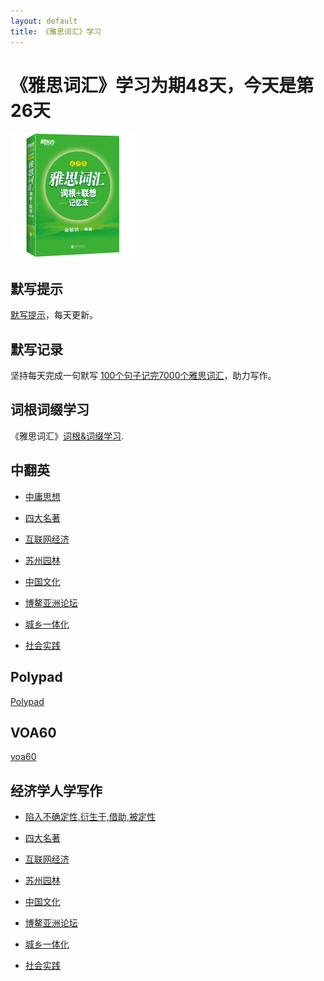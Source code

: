```yaml
---
layout: default
title: 《雅思词汇》学习
---
```



# 《雅思词汇》学习为期48天，今天是第26天

<img src="images/ielts_vocabulary.jpg" alt="the cover of book"/>

## 默写提示

[默写提示](ielts-silent-writing.html)，每天更新。


## 默写记录
    
坚持每天完成一句默写 [100个句子记完7000个雅思词汇](ielts100.html)，助力写作。

## 词根词缀学习

《雅思词汇》[词根&词缀学习](ielts-root.html).

## 中翻英

* [中庸思想](zh2en01.html)

* [四大名著](zh2en02.html)

* [互联网经济](zh2en03.html)

* [苏州园林](zh2en04.html)

* [中国文化](zh2en05.html)

* [博鳌亚洲论坛](zh2en06.html)

* [城乡一体化](zh2en07.html)

* [社会实践](zh2en08.html)


## Polypad

[Polypad](polypad.html)

## VOA60

[voa60](learningenglish-voanews.html)

## 经济学人学写作

* [陷入不确定性,衍生于,借助,被定性](TE01.html)

* [四大名著](TE02.html)

* [互联网经济](TE03.html)

* [苏州园林](TE04.html)

* [中国文化](TE05.html)

* [博鳌亚洲论坛](TE06.html)

* [城乡一体化](TE07.html)

* [社会实践](TE08.html)
